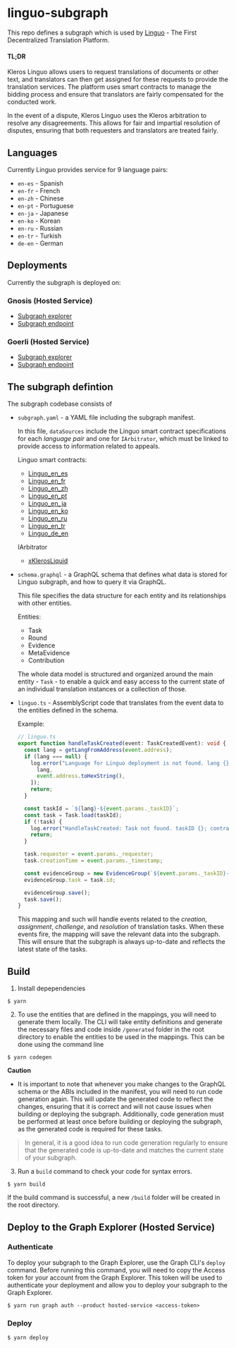 # linguo-subgraph

This repo defines a subgraph which is used by [Linguo](https://linguo.kleros.io/) - The First Decentralized Translation Platform.

#### TL;DR

Kleros Linguo allows users to request translations of documents or other text, and translators can then get assigned for these requests to provide the translation services. The platform uses smart contracts to manage the bidding process and ensure that translators are fairly compensated for the conducted work.

In the event of a dispute, Kleros Linguo uses the Kleros arbitration to resolve any disagreements. This allows for fair and impartial resolution of disputes, ensuring that both requesters and translators are treated fairly.

## Languages

Currently Linguo provides service for 9 language pairs:

- `en-es` - Spanish
- `en-fr` - French
- `en-zh` - Chinese
- `en-pt` - Portuguese
- `en-ja` - Japanese
- `en-ko` - Korean
- `en-ru` - Russian
- `en-tr` - Turkish
- `de-en` - German

## Deployments

Currently the subgraph is deployed on:

### Gnosis (Hosted Service)

- [Subgraph explorer](https://thegraph.com/explorer/subgraph/kleros/linguo-gnosis)
- [Subgraph endpoint](https://api.thegraph.com/subgraphs/name/kleros/linguo-gnosis)

### Goerli (Hosted Service)

- [Subgraph explorer](https://thegraph.com/explorer/subgraph/kleros/linguo-goerli)
- [Subgraph endpoint](https://api.thegraph.com/subgraphs/name/kleros/linguo-goerli)

## The subgraph defintion

The subgraph codebase consists of

- `subgraph.yaml` - a YAML file including the subgraph manifest.

  In this file, `dataSources` include the Linguo smart contract specifications for each _language pair_ and one for `IArbitrator`, which must be linked to provide access to information related to appeals.

  Linguo smart contracts:

  - [Linguo_en_es](https://gnosisscan.io/address/0xa2bfff0553de7405781fe0c39c04a383f04b9c80)
  - [Linguo_en_fr](https://gnosisscan.io/address/0x464c84c41f3C25Ba5a75B006D8B20600A8777306)
  - [Linguo_en_zh](https://gnosisscan.io/address/0x0B928165A67df8254412483ae8C3b8cc7F2b4D36)
  - [Linguo_en_pt](https://gnosisscan.io/address/0xFE721DD8Ac8e47A4228A6147A25C65136f213EaA)
  - [Linguo_en_ja](https://gnosisscan.io/address/0x852550982e0984F9CCeF18a7276D35AFDc30242c)
  - [Linguo_en_ko](https://gnosisscan.io/address/0xD67C12734dC12240a6324Db63ccd426964B71Fe7)
  - [Linguo_en_ru](https://gnosisscan.io/address/0x44863f5b7AAb7ceE181C0d84E244540125eF7AF7)
  - [Linguo_en_tr](https://gnosisscan.io/address/0x1D48a279966f37385b4AB963530C6dC813b3A8Df)
  - [Linguo_de_en](https://gnosisscan.io/address/0xc3162705Af0e10108FF837E450A14669b2711129)

  IArbitrator

  - [xKlerosLiquid](https://gnosisscan.io/address/0x9C1dA9A04925bDfDedf0f6421bC7EEa8305F9002)

* `schema.graphql` - a GraphQL schema that defines what data is stored for Linguo subgraph, and how to query it via GraphQL.

  This file specifies the data structure for each entity and its relationships with other entities.

  Entities:

  - Task
  - Round
  - Evidence
  - MetaEvidence
  - Contribution

  The whole data model is structured and organized around the main entity - `Task` - to enable a quick and easy access to the current state of an individual translation instances or a collection of those.

* `linguo.ts` - AssemblyScript code that translates from the event data to the entities defined in the schema.

  Example:

  ```typescript
  // linguo.ts
  export function handleTaskCreated(event: TaskCreatedEvent): void {
    const lang = getLangFromAddress(event.address);
    if (lang === null) {
      log.error("Language for Linguo deployment is not found. lang {}; contract {}", [
        lang,
        event.address.toHexString(),
      ]);
      return;
    }

    const taskId = `${lang}-${event.params._taskID}`;
    const task = Task.load(taskId);
    if (!task) {
      log.error("HandleTaskCreated: Task not found. taskID {}; contract {}", [taskId, event.address.toHexString()]);
      return;
    }

    task.requester = event.params._requester;
    task.creationTime = event.params._timestamp;

    const evidenceGroup = new EvidenceGroup(`${event.params._taskID}-${event.address.toHexString()}`);
    evidenceGroup.task = task.id;

    evidenceGroup.save();
    task.save();
  }
  ```

  This mapping and such will handle events related to the _creation_, _assignment_, _challenge_, and _resolution_ of translation tasks. When these events fire, the mapping will save the relevant data into the subgraph. This will ensure that the subgraph is always up-to-date and reflects the latest state of the tasks.

## Build

1. Install depependencies

```
$ yarn
```

2. To use the entities that are defined in the mappings, you will need to generate them locally. The CLI will take entity definitions and generate the necessary files and code inside `/generated` folder in the root directory to enable the entities to be used in the mappings. This can be done using the command line

```
$ yarn codegen
```

**Caution**

- It is important to note that whenever you make changes to the GraphQL schema or the ABIs included in the manifest, you will need to run code generation again. This will update the generated code to reflect the changes, ensuring that it is correct and will not cause issues when building or deploying the subgraph. Additionally, code generation must be performed at least once before building or deploying the subgraph, as the generated code is required for these tasks.

> In general, it is a good idea to run code generation regularly to ensure that the generated code is up-to-date and matches the current state of your subgraph.

3. Run a `build` command to check your code for syntax errors.

```
$ yarn build
```

If the build command is successful, a new `/build` folder will be created in the root directory.

## Deploy to the Graph Explorer (Hosted Service)

### Authenticate

To deploy your subgraph to the Graph Explorer, use the Graph CLI's `deploy` command. Before running this command, you will need to copy the Access token for your account from the Graph Explorer. This token will be used to authenticate your deployment and allow you to deploy your subgraph to the Graph Explorer.

```
$ yarn run graph auth --product hosted-service <access-token>
```

### Deploy

```
$ yarn deploy
```
